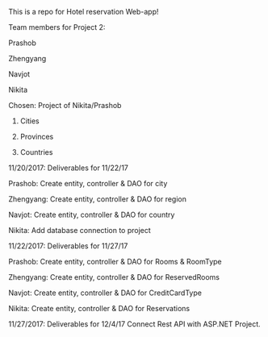 This is a repo for Hotel reservation Web-app!

Team members for Project 2:

Prashob

Zhengyang

Navjot

Nikita

Chosen: Project of Nikita/Prashob

1. Cities

2. Provinces

3. Countries


11/20/2017: 
Deliverables for 11/22/17

Prashob: Create entity, controller & DAO for city 

Zhengyang: Create entity, controller & DAO for region

Navjot: Create entity, controller & DAO for country

Nikita: Add database connection to project

11/22/2017: 
Deliverables for 11/27/17

Prashob: Create entity, controller & DAO for Rooms & RoomType 

Zhengyang: Create entity, controller & DAO for ReservedRooms

Navjot: Create entity, controller & DAO for CreditCardType

Nikita: Create entity, controller & DAO for Reservations


11/27/2017: 
Deliverables for 12/4/17
Connect Rest API with ASP.NET Project.
